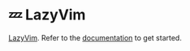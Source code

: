 # 💤 LazyVim

[LazyVim](https://github.com/LazyVim/LazyVim).
Refer to the [documentation](https://lazyvim.github.io/installation) to get started.
